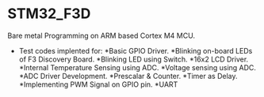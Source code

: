 # STM32_F3D
Bare metal Programming on ARM based Cortex M4 MCU.
* Test codes implented for:
*Basic GPIO Driver.
*Blinking on-board LEDs of F3 Discovery Board.
*Blinking LED using Switch.
*16x2 LCD Driver.
*Internal Temperature Sensing using ADC.
*Voltage sensing using ADC.
*ADC Driver Development.
*Prescalar & Counter.
*Timer as Delay.
*Implementing PWM Signal on GPIO pin.
*UART
